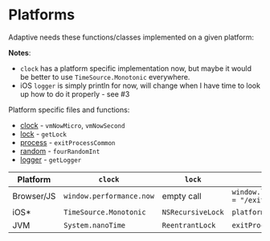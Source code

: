 # Platforms

Adaptive needs these functions/classes implemented on a given platform:

**Notes**:

* `clock` has a platform specific implementation now, but maybe it would be better to use `TimeSource.Monotonic` everywhere.
* iOS `logger` is simply println for now, will change when I have time to look up how to do it properly - see #3

Platform specific files and functions:

* [clock](/adaptive-core/src/commonMain/kotlin/fun/adaptive/utility/clock.kt) - `vmNowMicro`, `vmNowSecond`
* [lock](/adaptive-core/src/commonMain/kotlin/fun/adaptive/utility/lock.kt) - `getLock`
* [process](/adaptive-core/src/commonMain/kotlin/fun/adaptive/utility/process.kt) - `exitProcessCommon`
* [random](/adaptive-core/src/commonMain/kotlin/fun/adaptive/utility/random.kt) - `fourRandomInt`
* [logger](/adaptive-core/src/commonMain/kotlin/fun/adaptive/log/logger.kt) - `getLogger`

| Platform   | `clock`                  | `lock`            | `process`                                   | `random`                        | `logger`                   |
|------------|--------------------------|-------------------|---------------------------------------------|---------------------------------|----------------------------|
| Browser/JS | `window.performance.now` | empty call        | `window.location.pathname = "/exitProcess"` | `window.crypto.getRandomValues` | `console.*`                |
| iOS*       | `TimeSource.Monotonic`   | `NSRecursiveLock` | `platform.posix.exit`                       | `SecRandomCopyBytes`            | `println`                  |
| JVM        | `System.nanoTime`        | `ReentrantLock`   | `exitProcess`                               | `SecureRandom`                  | `java.util.logging.Logger` |